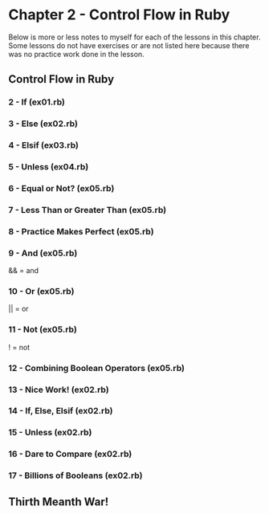 # Chapter 2 - Control Flow in Ruby
Below is more or less notes to myself for each of the lessons in this chapter.  Some lessons do not have exercises or are not listed here because there was no practice work done in the lesson.
## Control Flow in Ruby
### 2 - If (ex01.rb)
### 3 - Else (ex02.rb)
### 4 - Elsif (ex03.rb)
### 5 - Unless (ex04.rb)
### 6 - Equal or Not? (ex05.rb)
### 7 - Less Than or Greater Than (ex05.rb)
### 8 - Practice Makes Perfect (ex05.rb)
### 9 - And (ex05.rb)
&& = and
### 10 - Or (ex05.rb)
|| = or
### 11 - Not (ex05.rb)
! = not
### 12 - Combining Boolean Operators (ex05.rb)
### 13 - Nice Work! (ex02.rb)
### 14 - If, Else, Elsif (ex02.rb)
### 15 - Unless (ex02.rb)
### 16 - Dare to Compare (ex02.rb)
### 17 - Billions of Booleans (ex02.rb)

## Thirth Meanth War!
